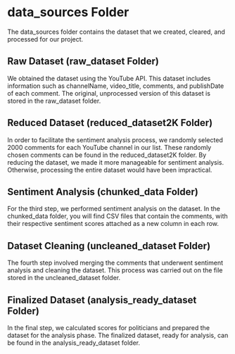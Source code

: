 # data_sources Folder
The data_sources folder contains the dataset that we created, cleared, and processed for our project.

## Raw Dataset (raw_dataset Folder)
We obtained the dataset using the YouTube API. This dataset includes information such as channelName, video_title, comments, and publishDate of each comment. The original, unprocessed version of this dataset is stored in the raw_dataset folder.

## Reduced Dataset (reduced_dataset2K Folder)
In order to facilitate the sentiment analysis process, we randomly selected 2000 comments for each YouTube channel in our list. These randomly chosen comments can be found in the reduced_dataset2K folder. By reducing the dataset, we made it more manageable for sentiment analysis. Otherwise, processing the entire dataset would have been impractical.

## Sentiment Analysis (chunked_data Folder)
For the third step, we performed sentiment analysis on the dataset. In the chunked_data folder, you will find CSV files that contain the comments, with their respective sentiment scores attached as a new column in each row.

## Dataset Cleaning (uncleaned_dataset Folder)
The fourth step involved merging the comments that underwent sentiment analysis and cleaning the dataset. This process was carried out on the file stored in the uncleaned_dataset folder.

## Finalized Dataset (analysis_ready_dataset Folder)
In the final step, we calculated scores for politicians and prepared the dataset for the analysis phase. The finalized dataset, ready for analysis, can be found in the analysis_ready_dataset folder.